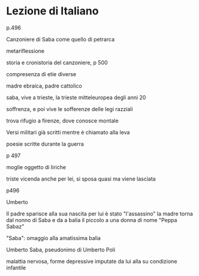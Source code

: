 # Lezione di Italiano

p.496

Canzoniere di Saba come quello di petrarca

metariflessione 

storia e cronistoria del canzoniere, p 500

compresenza di etie diverse


madre ebraica, padre cattolico


saba, vive a trieste, la trieste mitteleuropea degli anni 20

soffrenza, e poi vive le sofferenze delle legi razziali

trova rifugio a firenze, dove conosce montale

Versi militari già scritti mentre è chiamato alla leva

poesie scritte durante la guerra


p 497

moglie oggetto di liriche

triste vicenda anche per lei, si sposa quasi ma viene lasciata

p496

Umberto

Il padre sparisce alla sua nascita
per lui è stato "l'assassino"
la madre torna dal nonno di Saba e da a balia il piccolo a una donna di nome "Peppa Sabaz"

"Saba": omaggio alla amatissima balia

Umberto Saba, pseudonimo di Umberto Poli

malattia nervosa, forme depressive imputate da lui alla su condizione infantile

<!--stackedit_data:
eyJoaXN0b3J5IjpbLTI2OTE2NTIzMl19
-->